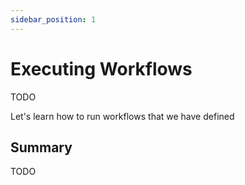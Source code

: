 ```yaml
---
sidebar_position: 1
---
```


# Executing Workflows

TODO

Let's learn how to run workflows that we have defined

## Summary

TODO
